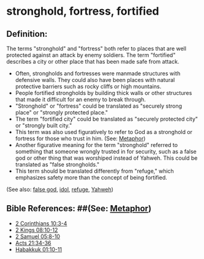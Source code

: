 # stronghold, fortress, fortified #

## Definition: ##

The terms "stronghold" and "fortress" both refer to places that are well protected against an attack by enemy soldiers. The term "fortified" describes a city or other place that has been made safe from attack.

* Often, strongholds and fortresses were manmade structures with defensive walls. They could also have been places with natural protective barriers such as rocky cliffs or high mountains.
* People fortified strongholds by building thick walls or other structures that made it difficult for an enemy to break through.
* "Stronghold" or "fortress" could be translated as "securely strong place" or "strongly protected place."
* The term "fortified city" could be translated as "securely protected city" or "strongly built city."
* This term was also used figuratively to refer to God as a stronghold or fortress for those who trust in him. (See: [Metaphor](en/ta-vol1/translate/man/figs-metaphor))
* Another figurative meaning for the term "stronghold" referred to something that someone wrongly trusted in for security, such as a false god or other thing that was worshiped instead of Yahweh. This could be translated as "false strongholds."
* This term should be translated differently from "refuge," which emphasizes safety more than the concept of being fortified.

(See also: [false god](../kt/falsegod.md), [idol](../other/idol.md), [refuge](../kt/refuge.md), [Yahweh](../kt/yahweh.md))

## Bible References: ##(See: [Metaphor](en/ta-vol1/translate/man/figs-metaphor))

* [2 Corinthians 10:3-4](en/tn/2co/help/10/03)
* [2 Kings 08:10-12](en/tn/2ki/help/08/10)
* [2 Samuel 05:8-10](en/tn/2sa/help/05/08)
* [Acts 21:34-36](en/tn/act/help/21/34)
* [Habakkuk 01:10-11](en/tn/hab/help/01/10)